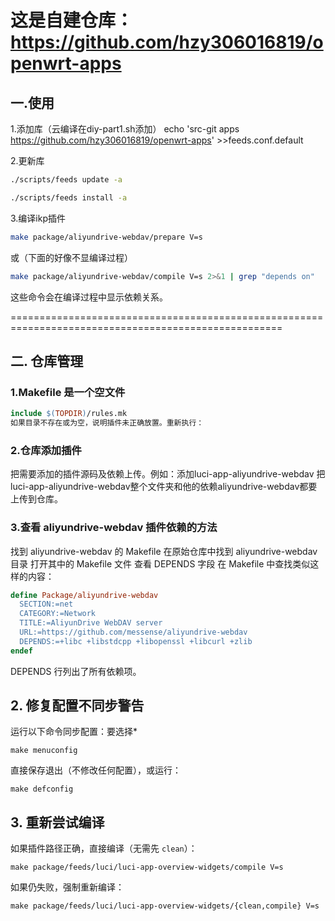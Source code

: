 # 这是自建仓库：https://github.com/hzy306016819/openwrt-apps

## **一.使用**
1.添加库（云编译在diy-part1.sh添加）
echo 'src-git apps https://github.com/hzy306016819/openwrt-apps' >>feeds.conf.default

2.更新库
```bash
./scripts/feeds update -a
```
```bash
./scripts/feeds install -a
```
3.编译ikp插件

```bash
make package/aliyundrive-webdav/prepare V=s
```
或（下面的好像不显编译过程）

```bash
make package/aliyundrive-webdav/compile V=s 2>&1 | grep "depends on"
```
这些命令会在编译过程中显示依赖关系。



=====================================================================================================
## **二. 仓库管理**
### 1.Makefile 是一个空文件
```Makefile
include $(TOPDIR)/rules.mk
如果目录不存在或为空，说明插件未正确放置。重新执行：
```
### 2.仓库添加插件
把需要添加的插件源码及依赖上传。例如：添加luci-app-aliyundrive-webdav
把luci-app-aliyundrive-webdav整个文件夹和他的依赖aliyundrive-webdav都要上传到仓库。

### 3.查看 aliyundrive-webdav 插件依赖的方法
找到 aliyundrive-webdav 的 Makefile
在原始仓库中找到 aliyundrive-webdav 目录
打开其中的 Makefile 文件
查看 DEPENDS 字段
在 Makefile 中查找类似这样的内容：
```Makefile
define Package/aliyundrive-webdav
  SECTION:=net
  CATEGORY:=Network
  TITLE:=AliyunDrive WebDAV server
  URL:=https://github.com/messense/aliyundrive-webdav
  DEPENDS:=+libc +libstdcpp +libopenssl +libcurl +zlib
endef
```
DEPENDS 行列出了所有依赖项。


## **2. 修复配置不同步警告**
运行以下命令同步配置：要选择*
```
make menuconfig
```
直接保存退出（不修改任何配置），或运行：
```
make defconfig
```

## **3. 重新尝试编译**
如果插件路径正确，直接编译（无需先 `clean`）：
```
make package/feeds/luci/luci-app-overview-widgets/compile V=s
```
如果仍失败，强制重新编译：
```
make package/feeds/luci/luci-app-overview-widgets/{clean,compile} V=s
```


